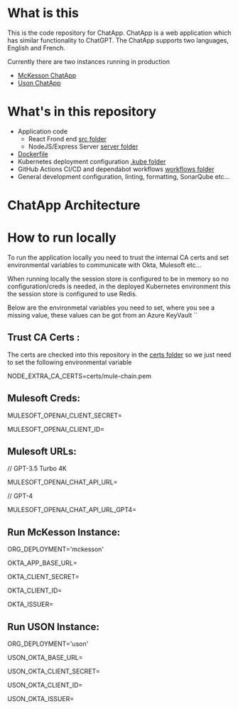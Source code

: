 # What is this

This is the code repository for ChatApp. ChatApp is a web application which has similar functionality to ChatGPT. The ChatApp supports two languages, English and French.

Currently there are two instances running in production

- [McKesson ChatApp](https://chatapp.mckesson.com/)
- [Uson ChatApp](https://chatapp.usoncology.com/)

# What's in this repository

- Application code
  - React Frond end [src folder](src/)
  - NodeJS/Express Server [server folder](server/)
- [Dockerfile](Dockerfile)
- Kubernetes deployment configuration [.kube folder](.kube/)
- GitHub Actions CI/CD and dependabot workflows [workflows folder](.github/workflows/)
- General development configuration, linting, formatting, SonarQube etc...

# ChatApp Architecture

# How to run locally

To run the application locally you need to trust the internal CA certs and set environmental variables to communicate with Okta, Mulesoft etc...

When running locally the session store is configured to be in memory so no configuration/creds is needed, in the deployed Kubernetes environment this the session store is configured to use Redis.

Below are the environmetal variables you need to set, where you see a missing value, these values can be got from an Azure KeyVault ``

## Trust CA Certs :

The certs are checked into this repository in the [certs folder](certs/) so we just need to set the following environmental variable

NODE_EXTRA_CA_CERTS=certs/mule-chain.pem

## Mulesoft Creds:

MULESOFT_OPENAI_CLIENT_SECRET=

MULESOFT_OPENAI_CLIENT_ID=

## Mulesoft URLs:

// GPT-3.5 Turbo 4K

MULESOFT_OPENAI_CHAT_API_URL=

// GPT-4

MULESOFT_OPENAI_CHAT_API_URL_GPT4=

## Run McKesson Instance:

ORG_DEPLOYMENT='mckesson'

OKTA_APP_BASE_URL=

OKTA_CLIENT_SECRET=

OKTA_CLIENT_ID=

OKTA_ISSUER=

## Run USON Instance:

ORG_DEPLOYMENT='uson'

USON_OKTA_BASE_URL=

USON_OKTA_CLIENT_SECRET=

USON_OKTA_CLIENT_ID=

USON_OKTA_ISSUER=
